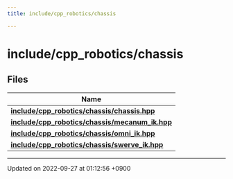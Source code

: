 ```yaml
---
title: include/cpp_robotics/chassis

---
```


# include/cpp_robotics/chassis



## Files

| Name           |
| -------------- |
| **[include/cpp_robotics/chassis/chassis.hpp](/cpp_robotics/doxybook/Files/chassis_8hpp/#file-chassis.hpp)**  |
| **[include/cpp_robotics/chassis/mecanum_ik.hpp](/cpp_robotics/doxybook/Files/mecanum__ik_8hpp/#file-mecanum-ik.hpp)**  |
| **[include/cpp_robotics/chassis/omni_ik.hpp](/cpp_robotics/doxybook/Files/omni__ik_8hpp/#file-omni-ik.hpp)**  |
| **[include/cpp_robotics/chassis/swerve_ik.hpp](/cpp_robotics/doxybook/Files/swerve__ik_8hpp/#file-swerve-ik.hpp)**  |






-------------------------------

Updated on 2022-09-27 at 01:12:56 +0900
